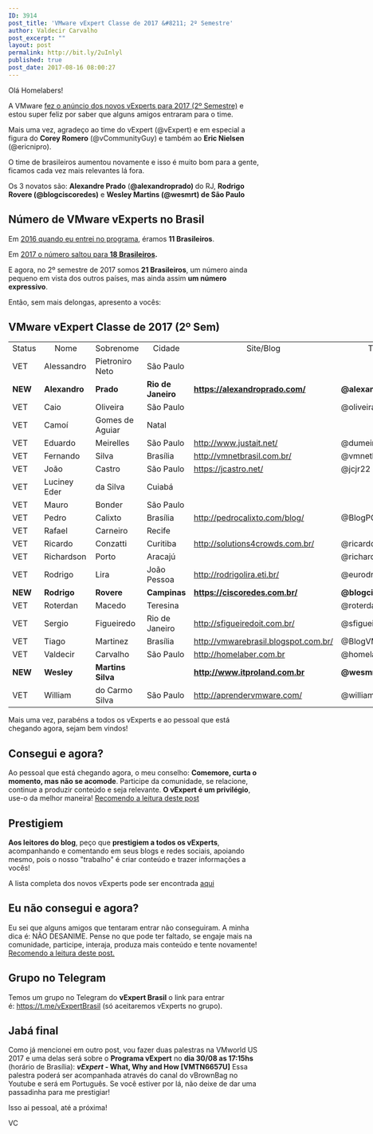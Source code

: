 ```yaml
---
ID: 3914
post_title: 'VMware vExpert Classe de 2017 &#8211; 2º Semestre'
author: Valdecir Carvalho
post_excerpt: ""
layout: post
permalink: http://bit.ly/2uInlyl
published: true
post_date: 2017-08-16 08:00:27
---
```

Olá Homelabers!

A VMware <a href="https://blogs.vmware.com/vmtn/2017/08/vexpert-2017-second-half-announcement.html" target="_blank" rel="noopener">fez o anúncio dos novos vExperts para 2017 (2º Semestre)</a> e estou super feliz por saber que alguns amigos entraram para o time.

Mais uma vez, agradeço ao time do vExpert (@vExpert) e em especial a figura do <strong>Corey Romero</strong> (@vCommunityGuy) e também ao <strong>Eric Nielsen</strong> (@ericnipro).

O time de brasileiros aumentou novamente e isso é muito bom para a gente, ficamos cada vez mais relevantes lá fora.

Os 3 novatos são: <strong>Alexandre Prado</strong> (<strong>@alexandroprado) </strong>do RJ, <strong>Rodrigo Rovere (@blogciscoredes)</strong> e <strong>Wesley Martins (@wesmrt) de São Paulo</strong>
<h2>Número de VMware vExperts no Brasil</h2>
Em <a href="http://homelaber.com.br/vexpert-2016-eu-consegui/" target="_blank" rel="noopener">2016 quando eu entrei no programa</a>, éramos <strong>11 Brasileiros</strong>.

Em <a href="http://homelaber.com.br/vmware-vexpert-classe-de-2017/" target="_blank" rel="noopener">2017 o número saltou para <strong>18 Brasileiros</strong></a><strong>.</strong>

E agora, no 2º semestre de 2017 somos <strong>21 Brasileiros</strong>, um número ainda pequeno em vista dos outros países, mas ainda assim <strong>um número expressivo</strong>.

Então, sem mais delongas, apresento a vocês:
<h2>VMware vExpert Classe de 2017 (2º Sem)</h2>
<table style="width: 836px;">
<tbody>
<tr>
<td style="width: 48px; text-align: center;">Status</td>
<td style="width: 99px; text-align: center;">Nome</td>
<td style="width: 64px; text-align: center;">Sobrenome</td>
<td style="width: 75px; text-align: center;">Cidade</td>
<td style="width: 114.438px; text-align: center;">Site/Blog</td>
<td style="width: 267.562px; text-align: center;">Twitter</td>
</tr>
<tr>
<td style="width: 48px;">VET</td>
<td style="width: 99px;">Alessandro</td>
<td style="width: 64px;">Pietroniro Neto</td>
<td style="width: 75px;">São Paulo</td>
<td style="width: 114.438px;"></td>
<td style="width: 267.562px;"></td>
</tr>
<tr>
<td style="width: 48px;"><strong>NEW</strong></td>
<td style="width: 99px;"><strong>Alexandro</strong></td>
<td style="width: 64px;"><strong>Prado</strong></td>
<td style="width: 75px;"><strong>Rio de Janeiro</strong></td>
<td style="width: 114.438px;"><strong><a href="https://alexandroprado.com/" target="_blank" rel="noopener">https://alexandroprado.com/</a></strong></td>
<td style="width: 267.562px;"><strong>@alexandroprado</strong></td>
</tr>
<tr>
<td style="width: 48px;">VET</td>
<td style="width: 99px;">Caio</td>
<td style="width: 64px;">Oliveira</td>
<td style="width: 75px;">São Paulo</td>
<td style="width: 114.438px;"></td>
<td style="width: 267.562px;">@oliveirac_caio</td>
</tr>
<tr>
<td style="width: 48px;">VET</td>
<td style="width: 99px;">Camoí</td>
<td style="width: 64px;">Gomes de Aguiar</td>
<td style="width: 75px;">Natal</td>
<td style="width: 114.438px;"></td>
<td style="width: 267.562px;"></td>
</tr>
<tr>
<td style="width: 48px;">VET</td>
<td style="width: 99px;">Eduardo</td>
<td style="width: 64px;">Meirelles</td>
<td style="width: 75px;">São Paulo</td>
<td style="width: 114.438px;"><a href="http://www.justait.net/" target="_blank" rel="noopener">http://www.justait.net/</a></td>
<td style="width: 267.562px;">@dumeirell</td>
</tr>
<tr>
<td style="width: 48px;">VET</td>
<td style="width: 99px;">Fernando</td>
<td style="width: 64px;">Silva</td>
<td style="width: 75px;">Brasília</td>
<td style="width: 114.438px;"><a href="http://vmnetbrasil.com.br/" target="_blank" rel="noopener">http://vmnetbrasil.com.br/</a></td>
<td style="width: 267.562px;">@vmnetbrasil</td>
</tr>
<tr>
<td style="width: 48px;">VET</td>
<td style="width: 99px;">João</td>
<td style="width: 64px;">Castro</td>
<td style="width: 75px;">São Paulo</td>
<td style="width: 114.438px;"><a href="https://jcastro.net/" target="_blank" rel="noopener">https://jcastro.net/</a></td>
<td style="width: 267.562px;">@jcjr22</td>
</tr>
<tr>
<td style="width: 48px;">VET</td>
<td style="width: 99px;">Luciney Eder</td>
<td style="width: 64px;">da Silva</td>
<td style="width: 75px;">Cuiabá</td>
<td style="width: 114.438px;"></td>
<td style="width: 267.562px;"></td>
</tr>
<tr>
<td style="width: 48px;">VET</td>
<td style="width: 99px;">Mauro</td>
<td style="width: 64px;">Bonder</td>
<td style="width: 75px;">São Paulo</td>
<td style="width: 114.438px;"></td>
<td style="width: 267.562px;"></td>
</tr>
<tr>
<td style="width: 48px;">VET</td>
<td style="width: 99px;">Pedro</td>
<td style="width: 64px;">Calixto</td>
<td style="width: 75px;">Brasília</td>
<td style="width: 114.438px;"><a href="http://pedrocalixto.com/blog/" target="_blank" rel="noopener">http://pedrocalixto.com/blog/</a></td>
<td style="width: 267.562px;">@BlogPCalixto</td>
</tr>
<tr>
<td style="width: 48px;">VET</td>
<td style="width: 99px;">Rafael</td>
<td style="width: 64px;">Carneiro</td>
<td style="width: 75px;">Recife</td>
<td style="width: 114.438px;"></td>
<td style="width: 267.562px;"></td>
</tr>
<tr>
<td style="width: 48px;">VET</td>
<td style="width: 99px;">Ricardo</td>
<td style="width: 64px;">Conzatti</td>
<td style="width: 75px;">Curitiba</td>
<td style="width: 114.438px;"><a href="http://solutions4crowds.com.br/" target="_blank" rel="noopener">http://solutions4crowds.com.br/</a></td>
<td style="width: 267.562px;">@ricardoconzatti</td>
</tr>
<tr>
<td style="width: 48px;">VET</td>
<td style="width: 99px;">Richardson</td>
<td style="width: 64px;">Porto</td>
<td style="width: 75px;">Aracajú</td>
<td style="width: 114.438px;"></td>
<td style="width: 267.562px;">@richardsonporto</td>
</tr>
<tr>
<td style="width: 48px;">VET</td>
<td style="width: 99px;">Rodrigo</td>
<td style="width: 64px;">Lira</td>
<td style="width: 75px;">João Pessoa</td>
<td style="width: 114.438px;"><a href="http://rodrigolira.eti.br/" target="_blank" rel="noopener">http://rodrigolira.eti.br/</a></td>
<td style="width: 267.562px;">@eurodrigolira</td>
</tr>
<tr>
<td style="width: 48px;"><strong>NEW</strong></td>
<td style="width: 99px;"><strong>Rodrigo</strong></td>
<td style="width: 64px;"><strong>Rovere</strong></td>
<td style="width: 75px;"><strong>Campinas</strong></td>
<td style="width: 114.438px;"><strong><a href="https://ciscoredes.com.br/">https://ciscoredes.com.br/</a></strong></td>
<td style="width: 267.562px;"><strong>@blogciscoredes</strong></td>
</tr>
<tr>
<td style="width: 48px;">VET</td>
<td style="width: 99px;">Roterdan</td>
<td style="width: 64px;">Macedo</td>
<td style="width: 75px;">Teresina</td>
<td style="width: 114.438px;"></td>
<td style="width: 267.562px;">@roterdan</td>
</tr>
<tr>
<td style="width: 48px;">VET</td>
<td style="width: 99px;">Sergio</td>
<td style="width: 64px;">Figueiredo</td>
<td style="width: 75px;">Rio de Janeiro</td>
<td style="width: 114.438px;"><a href="http://sfigueiredoit.com.br/" target="_blank" rel="noopener">http://sfigueiredoit.com.br/</a></td>
<td style="width: 267.562px;">@sfigueiredo2</td>
</tr>
<tr>
<td style="width: 48px;">VET</td>
<td style="width: 99px;">Tiago</td>
<td style="width: 64px;">Martinez</td>
<td style="width: 75px;">Brasília</td>
<td style="width: 114.438px;"><a href="http://vmwarebrasil.blogspot.com.br/" target="_blank" rel="noopener">http://vmwarebrasil.blogspot.com.br/</a></td>
<td style="width: 267.562px;">@BlogVMware_BR</td>
</tr>
<tr>
<td style="width: 48px;">VET</td>
<td style="width: 99px;">Valdecir</td>
<td style="width: 64px;">Carvalho</td>
<td style="width: 75px;">São Paulo</td>
<td style="width: 114.438px;"><a href="http://homelaber.com.br" target="_blank" rel="noopener">http://homelaber.com.br</a></td>
<td style="width: 267.562px;">@homelaber</td>
</tr>
<tr>
<td style="width: 48px;"><strong>NEW</strong></td>
<td style="width: 99px;"><strong>Wesley</strong></td>
<td style="width: 64px;"><strong>Martins Silva</strong></td>
<td style="width: 75px;"><strong> </strong></td>
<td style="width: 114.438px;"><strong><a href="http://www.itproland.com.br/">http://www.itproland.com.br</a></strong></td>
<td style="width: 267.562px;"><strong>@wesmrt</strong></td>
</tr>
<tr>
<td style="width: 48px;">VET</td>
<td style="width: 99px;">William</td>
<td style="width: 64px;">do Carmo Silva</td>
<td style="width: 75px;">São Paulo</td>
<td style="width: 114.438px;"><a href="http://aprendervmware.com/" target="_blank" rel="noopener">http://aprendervmware.com/</a></td>
<td style="width: 267.562px;">@williamdocarmo</td>
</tr>
</tbody>
</table>
Mais uma vez, parabéns a todos os vExperts e ao pessoal que está chegando agora, sejam bem vindos!
<h2>Consegui e agora?</h2>
Ao pessoal que está chegando agora, o meu conselho: <strong>Comemore, curta o momento, mas não se acomode</strong>. Participe da comunidade, se relacione, continue a produzir conteúdo e seja relevante. <strong>O vExpert é um privilégio</strong>, use-o da melhor maneira! <a href="http://homelaber.com.br/o-que-significa-ser-um-vmware-vexpert/" target="_blank" rel="noopener">Recomendo a leitura deste post</a>
<h2>Prestigiem</h2>
<strong>Aos leitores do blog</strong>, peço que <strong>prestigiem a todos os vExperts</strong>, acompanhando e comentando em seus blogs e redes sociais, apoiando mesmo, pois o nosso "trabalho" é criar conteúdo e trazer informações a vocês!

A lista completa dos novos vExperts pode ser encontrada <a href="https://blogs.vmware.com/vmtn/2017/08/vexpert-2017-second-half-announcement.html" target="_blank" rel="noopener">aqui</a>
<h2>Eu não consegui e agora?</h2>
Eu sei que alguns amigos que tentaram entrar não conseguiram. A minha dica é: NÃO DESANIME. Pense no que pode ter faltado, se engaje mais na comunidade, participe, interaja, produza mais conteúdo e tente novamente! <a href="http://homelaber.com.br/o-que-significa-ser-um-vmware-vexpert/" target="_blank" rel="noopener">Recomendo a leitura deste post.</a>
<h2>Grupo no Telegram</h2>
Temos um grupo no Telegram do <strong>vExpert Brasil</strong> o link para entrar é: <a href="https://t.me/vExpertBrasil" target="_blank" rel="noopener">https://t.me/vExpertBrasil</a> (só aceitaremos vExperts no grupo).
<h2>Jabá final</h2>
Como já mencionei em outro post, vou fazer duas palestras na VMworld US 2017 e uma delas será sobre o <strong>Programa vExpert</strong> no <strong>dia 30/08 as 17:15hs</strong> (horário de Brasília): <strong><em>vExpert</em> - What, Why and How [VMTN6657U]</strong> Essa palestra poderá ser acompanhada através do canal do vBrownBag no Youtube e será em Português. Se você estiver por lá, não deixe de dar uma passadinha para me prestigiar!

Isso ai pessoal, até a próxima!

VC